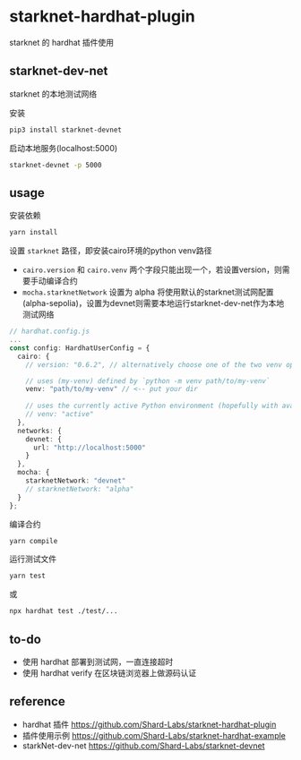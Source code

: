 # starknet-hardhat-plugin

starknet 的 hardhat 插件使用

## starknet-dev-net

starknet 的本地测试网络

安装

```sh
pip3 install starknet-devnet
```

启动本地服务(localhost:5000)

```sh
starknet-devnet -p 5000
```

## usage

安装依赖

```sh
yarn install
```

设置 `starknet` 路径，即安装cairo环境的python venv路径

- `cairo.version` 和 `cairo.venv` 两个字段只能出现一个，若设置version，则需要手动编译合约
- `mocha.starknetNetwork` 设置为 alpha 将使用默认的starknet测试网配置 (alpha-sepolia)，设置为devnet则需要本地运行starknet-dev-net作为本地测试网络

```ts
// hardhat.config.js
...
const config: HardhatUserConfig = {
  cairo: {
    // version: "0.6.2", // alternatively choose one of the two venv options below

    // uses (my-venv) defined by `python -m venv path/to/my-venv`
    venv: "path/to/my-venv" // <-- put your dir
    
    // uses the currently active Python environment (hopefully with available Starknet commands!) 
    // venv: "active"
  },
  networks: {
    devnet: {
      url: "http://localhost:5000"
    }
  },
  mocha: {
    starknetNetwork: "devnet"
    // starknetNetwork: "alpha"
  }
};
```

编译合约

```sh
yarn compile
```

运行测试文件

```sh
yarn test
```

或

```sh
npx hardhat test ./test/...
```

## to-do

- 使用 hardhat 部署到测试网，一直连接超时
- 使用 hardhat verify 在区块链浏览器上做源码认证

## reference

- hardhat 插件 <https://github.com/Shard-Labs/starknet-hardhat-plugin>
- 插件使用示例 <https://github.com/Shard-Labs/starknet-hardhat-example>
- starkNet-dev-net <https://github.com/Shard-Labs/starknet-devnet>


